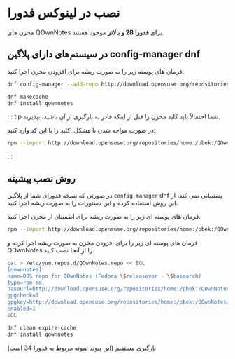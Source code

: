 # نصب در لینوکس فدورا

مخزن های QOwnNotes برای **فدورا 28 و بالاتر** موجود هستند.

## در سیستم‌های دارای پلاگین config-manager dnf

فرمان های پوسته زیر را به صورت ریشه برای افزودن مخزن اجرا کنید.

```bash
dnf config-manager --add-repo http://download.opensuse.org/repositories/home:/pbek:/QOwnNotes/Fedora_\$releasever/

dnf makecache
dnf install qownnotes
```

::: tip
شما احتمالاً باید کلید مخزن را قبل از اینکه قادر به بارگیری از آن باشید، بپذیرید.

در صورت مواجه شدن با مشکل، کلید را با این کد وارد کنید:

```bash
rpm --import http://download.opensuse.org/repositories/home:/pbek:/QOwnNotes/Fedora_34/repodata/repomd.xml.key
```
:::

## روش نصب پیشینه

در صورتی که نسخه فدورای شما از پلاگین `config-manager` dnf پشتیبانی نمی کند، از این روش استفاده کرده و این دستورات را به صورت ریشه اجرا کنید.

فرمان های پوسته ای زیر را به صورت ریشه برای اطمینان از مخزن اجرا کنید.

```bash
rpm --import http://download.opensuse.org/repositories/home:/pbek:/QOwnNotes/Fedora_34/repodata/repomd.xml.key
```

فرمان های پوسته ای زیر را برای افزودن مخزن به صورت ریشه اجرا کرده و QOwnNotes را از آنجا نصب کنید.

```bash
cat > /etc/yum.repos.d/QOwnNotes.repo << EOL
[qownnotes]
name=OBS repo for QOwnNotes (Fedora \$releasever - \$basearch)
type=rpm-md
baseurl=http://download.opensuse.org/repositories/home:/pbek:/QOwnNotes/Fedora_\$releasever/
gpgcheck=1
gpgkey=http://download.opensuse.org/repositories/home:/pbek:/QOwnNotes/Fedora_\$releasever/repodata/repomd.xml.key
enabled=1
EOL

dnf clean expire-cache
dnf install qownnotes
```

[بارگیری مستقیم](https://download.opensuse.org/repositories/home:/pbek:/QOwnNotes/Fedora_34) (این پیوند نمونه مربوط به فدورا 34 است)
